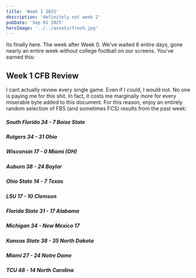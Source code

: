 ```yaml
---
title: 'Week 1 2025'
description: 'definitely not week 2'
pubDate: 'Sep 01 2025'
heroImage: '../../assets/frosh.jpg'
---
```


Its finally here. The week after Week 0. We've waited 6 entire days, gone nearly an entire week without college football on our screens. You've earned this:

## Week 1 CFB Review

I cant actually review every single game. Even if I could, I would not. No one is paying me for this shit.
In fact, it costs me marginally more for every miserable byte added to this document.
For this reason, enjoy an entirely random selection of FBS (and sometimes FCS) results from the past week:

##### South Florida 34 - 7 Boise State

##### Rutgers 34 - 31 Ohio

##### Wisconsin 17 - 0 Miami (OH)

##### Auburn 38 - 24 Baylor

##### Ohio State 14 - 7 Texas

##### LSU 17 - 10 Clemson

##### Florida State 31 - 17 Alabama

##### Michigan 34 - New Mexico 17

##### Kansas State 38 - 35 North Dakota

##### Miami 27 - 24 Notre Dame

##### TCU 48 - 14 North Carolina